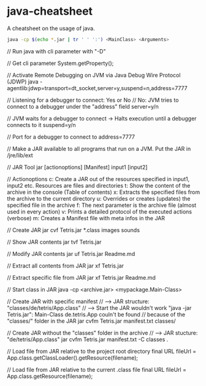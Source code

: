 java-cheatsheet
===================

A cheatsheet on the usage of java.

```sh
java -cp $(echo *.jar | tr ' ' ':') <MainClass> <Arguments>
```

// Run java with cli parameter with "-D"
 
// Get cli parameter
System.getProperty();
 
// Activate Remote Debugging on JVM via Java Debug Wire Protocol (JDWP)
java -agentlib:jdwp=transport=dt_socket,server=y,suspend=n,address=7777
 
// Listening for a debugger to connect: Yes or No
// No: JVM tries to connect to a debugger under the "address" field
server=y/n
 
// JVM waits for a debugger to connect -> Halts execution until a debugger connects to it
suspend=y/n
 
// Port for a debugger to connect to
address=7777
 
// Make a JAR available to all programs that run on a JVM. 
Put the JAR in <JDK>/jre/lib/ext
 
// JAR Tool
jar [actionoptions] [Manifest] <filename> input1 [input2]
 
// Actionoptions
c: Create a JAR out of the resources specified in input1, input2 etc. Resources are files and directories
t: Show the content of the archive in the console (Table of contents)
x: Extracts the specified files from the archive to the current directory
u: Overrides or creates (updates) the specified file in the archive
f: The next parameter is the archive file (almost used in every action)
v: Prints a detailed protocol of the executed actions (verbose)
m: Creates a Manifest file with meta infos in the JAR
 
// Create JAR
jar cvf Tetris.jar *.class images sounds
 
// Show JAR contents
jar tvf Tetris.jar
 
// Modify JAR contents
jar uf Tetris.jar Readme.md
 
// Extract all contents from JAR
jar xf Tetris.jar
 
// Extract specific file from JAR
jar xf Tetris.jar Readme.md
 
// Start class in JAR
java -cp <archive.jar> <mypackage.Main-Class>
 
// Create JAR with specific manifest
// --> JAR structure: "classes/de/tetris/App.class"
// --> Start the JAR wouldn't work "java -jar Tetris.jar": Main-Class de.tetris.App couln't be found
//     because of the "classes/" folder in the JAR
jar cvfm Tetris.jar manifest.txt classes/
 
// Create JAR without the "classes" folder in the archive
// --> JAR stucture: "de/tetris/App.class"
jar cvfm Tetris.jar manifest.txt -C classes .
 
// Load file from JAR relative to the project root directory
final URL fileUrl = App.class.getClassLoader().getResource(filename);
 
// Load file from JAR relative to the current .class file
final URL fileUrl = App.class.getResource(filename);